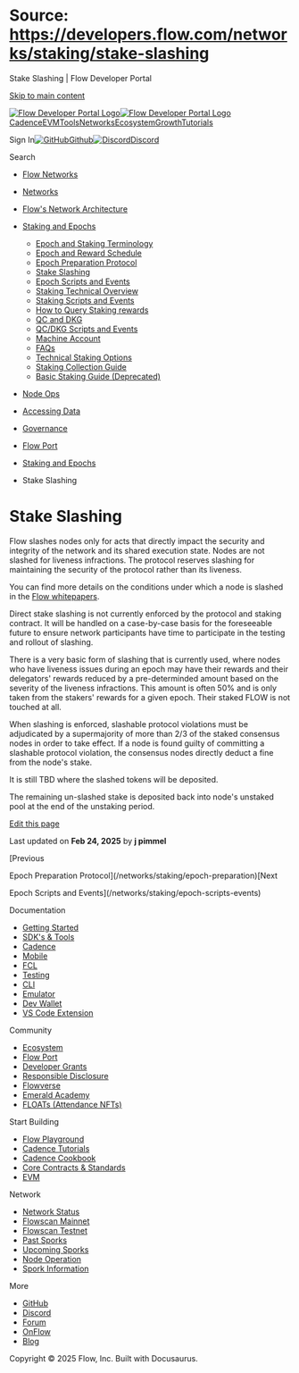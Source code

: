 # Source: https://developers.flow.com/networks/staking/stake-slashing

Stake Slashing | Flow Developer Portal



[Skip to main content](#__docusaurus_skipToContent_fallback)

[![Flow Developer Portal Logo](/img/flow-docs-logo-dark.png)![Flow Developer Portal Logo](/img/flow-docs-logo-light.png)](/)[Cadence](/build/flow)[EVM](/evm/about)[Tools](/tools/flow-cli)[Networks](/networks/flow-networks)[Ecosystem](/ecosystem)[Growth](/growth)[Tutorials](/tutorials)

Sign In[![GitHub]()Github](https://github.com/onflow)[![Discord]()Discord](https://discord.gg/flow)

Search

* [Flow Networks](/networks/flow-networks)
* [Networks](/networks)
* [Flow's Network Architecture](/networks/network-architecture)
* [Staking and Epochs](/networks/staking)

  + [Epoch and Staking Terminology](/networks/staking/epoch-terminology)
  + [Epoch and Reward Schedule](/networks/staking/schedule)
  + [Epoch Preparation Protocol](/networks/staking/epoch-preparation)
  + [Stake Slashing](/networks/staking/stake-slashing)
  + [Epoch Scripts and Events](/networks/staking/epoch-scripts-events)
  + [Staking Technical Overview](/networks/staking/technical-overview)
  + [Staking Scripts and Events](/networks/staking/staking-scripts-events)
  + [How to Query Staking rewards](/networks/staking/staking-rewards)
  + [QC and DKG](/networks/staking/qc-dkg)
  + [QC/DKG Scripts and Events](/networks/staking/qc-dkg-scripts-events)
  + [Machine Account](/networks/staking/machine-account)
  + [FAQs](/networks/staking/faq)
  + [Technical Staking Options](/networks/staking/staking-options)
  + [Staking Collection Guide](/networks/staking/staking-collection)
  + [Basic Staking Guide (Deprecated)](/networks/staking/staking-guide)
* [Node Ops](/networks/node-ops)
* [Accessing Data](/networks/access-onchain-data)
* [Governance](/networks/governance)
* [Flow Port](/networks/flow-port)

* [Staking and Epochs](/networks/staking)
* Stake Slashing

# Stake Slashing

Flow slashes nodes only for acts that directly impact
the security and integrity of the network and its shared execution state.
Nodes are not slashed for liveness infractions.
The protocol reserves slashing for maintaining the security of the protocol rather than its liveness.

You can find more details on the conditions under which a node is slashed
in the [Flow whitepapers](https://www.onflow.org/technical-paper).

Direct stake slashing is not currently enforced by the protocol and staking contract.
It will be handled on a case-by-case basis for the foreseeable future
to ensure network participants have time to participate in the testing and rollout of slashing.

There is a very basic form of slashing that is currently used, where
nodes who have liveness issues during an epoch may have their rewards
and their delegators' rewards reduced by a pre-determinded amount based on
the severity of the liveness infractions. This amount is often 50%
and is only taken from the stakers' rewards for a given epoch.
Their staked FLOW is not touched at all.

When slashing is enforced, slashable protocol violations must be adjudicated by a supermajority
of more than 2/3 of the staked consensus nodes in order to take effect.
If a node is found guilty of committing a slashable protocol violation,
the consensus nodes directly deduct a fine from the node's stake.

It is still TBD where the slashed tokens will be deposited.

The remaining un-slashed stake is deposited back into node's unstaked pool
at the end of the unstaking period.

[Edit this page](https://github.com/onflow/docs/tree/main/docs/networks/staking/04-stake-slashing.md)

Last updated on **Feb 24, 2025** by **j pimmel**

[Previous

Epoch Preparation Protocol](/networks/staking/epoch-preparation)[Next

Epoch Scripts and Events](/networks/staking/epoch-scripts-events)

Documentation

* [Getting Started](/build/getting-started/contract-interaction)
* [SDK's & Tools](/tools)
* [Cadence](https://cadence-lang.org/docs/)
* [Mobile](/build/guides/mobile/overview)
* [FCL](/tools/clients/fcl-js)
* [Testing](/build/smart-contracts/testing)
* [CLI](/tools/flow-cli)
* [Emulator](/tools/emulator)
* [Dev Wallet](https://github.com/onflow/fcl-dev-wallet)
* [VS Code Extension](/tools/vscode-extension)

Community

* [Ecosystem](/ecosystem)
* [Flow Port](https://port.onflow.org/)
* [Developer Grants](https://github.com/onflow/developer-grants)
* [Responsible Disclosure](https://flow.com/flow-responsible-disclosure)
* [Flowverse](https://www.flowverse.co/)
* [Emerald Academy](https://academy.ecdao.org/)
* [FLOATs (Attendance NFTs)](https://floats.city/)

Start Building

* [Flow Playground](https://play.flow.com/)
* [Cadence Tutorials](https://cadence-lang.org/docs/tutorial/first-steps)
* [Cadence Cookbook](https://open-cadence.onflow.org)
* [Core Contracts & Standards](/build/core-contracts)
* [EVM](/evm/about)

Network

* [Network Status](https://status.onflow.org/)
* [Flowscan Mainnet](https://flowdscan.io/)
* [Flowscan Testnet](https://testnet.flowscan.io/)
* [Past Sporks](/networks/node-ops/node-operation/past-sporks)
* [Upcoming Sporks](/networks/node-ops/node-operation/upcoming-sporks)
* [Node Operation](/networks/node-ops)
* [Spork Information](/networks/node-ops/node-operation/spork)

More

* [GitHub](https://github.com/onflow)
* [Discord](https://discord.gg/flow)
* [Forum](https://forum.onflow.org/)
* [OnFlow](https://onflow.org/)
* [Blog](https://flow.com/blog)

Copyright © 2025 Flow, Inc. Built with Docusaurus.